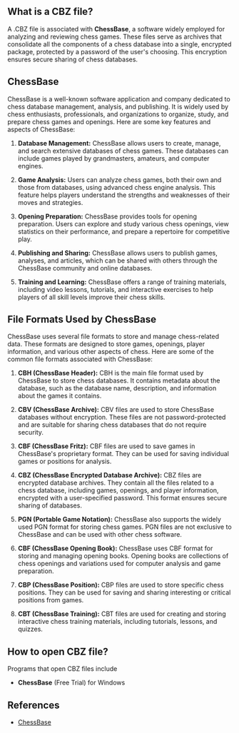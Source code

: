 ## What is a CBZ file?

A .CBZ file is associated with **ChessBase**, a software widely employed for analyzing and reviewing chess games. These files serve as archives that consolidate all the components of a chess database into a single, encrypted package, protected by a password of the user's choosing. This encryption ensures secure sharing of chess databases.

## ChessBase

ChessBase is a well-known software application and company dedicated to chess database management, analysis, and publishing. It is widely used by chess enthusiasts, professionals, and organizations to organize, study, and prepare chess games and openings. Here are some key features and aspects of ChessBase:

1.  **Database Management:** ChessBase allows users to create, manage, and search extensive databases of chess games. These databases can include games played by grandmasters, amateurs, and computer engines.
    
2.  **Game Analysis:** Users can analyze chess games, both their own and those from databases, using advanced chess engine analysis. This feature helps players understand the strengths and weaknesses of their moves and strategies.
    
3.  **Opening Preparation:** ChessBase provides tools for opening preparation. Users can explore and study various chess openings, view statistics on their performance, and prepare a repertoire for competitive play.
    
4.  **Publishing and Sharing:** ChessBase allows users to publish games, analyses, and articles, which can be shared with others through the ChessBase community and online databases.
    
5.  **Training and Learning:** ChessBase offers a range of training materials, including video lessons, tutorials, and interactive exercises to help players of all skill levels improve their chess skills.

## File Formats Used by ChessBase

ChessBase uses several file formats to store and manage chess-related data. These formats are designed to store games, openings, player information, and various other aspects of chess. Here are some of the common file formats associated with ChessBase:

1.  **CBH (ChessBase Header):** CBH is the main file format used by ChessBase to store chess databases. It contains metadata about the database, such as the database name, description, and information about the games it contains.
    
2.  **CBV (ChessBase Archive):** CBV files are used to store ChessBase databases without encryption. These files are not password-protected and are suitable for sharing chess databases that do not require security.
    
3.  **CBF (ChessBase Fritz):** CBF files are used to save games in ChessBase's proprietary format. They can be used for saving individual games or positions for analysis.
    
4.  **CBZ (ChessBase Encrypted Database Archive):** CBZ files are encrypted database archives. They contain all the files related to a chess database, including games, openings, and player information, encrypted with a user-specified password. This format ensures secure sharing of databases.
    
5.  **PGN (Portable Game Notation):** ChessBase also supports the widely used PGN format for storing chess games. PGN files are not exclusive to ChessBase and can be used with other chess software.
    
6.  **CBF (ChessBase Opening Book):** ChessBase uses CBF format for storing and managing opening books. Opening books are collections of chess openings and variations used for computer analysis and game preparation.
    
7.  **CBP (ChessBase Position):** CBP files are used to store specific chess positions. They can be used for saving and sharing interesting or critical positions from games.
    
8.  **CBT (ChessBase Training):** CBT files are used for creating and storing interactive chess training materials, including tutorials, lessons, and quizzes.
    
## How to open CBZ file?

Programs that open CBZ files include

- **ChessBase** (Free Trial) for Windows

## References
* [ChessBase](https://en.wikipedia.org/wiki/ChessBase)
